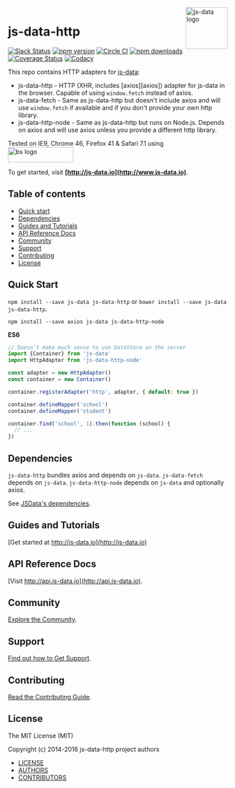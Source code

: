 <img src="https://raw.githubusercontent.com/js-data/js-data/master/js-data.png" alt="js-data logo" title="js-data" align="right" width="96" height="96" />

# js-data-http

[![Slack Status][sl_b]][sl_l]
[![npm version][npm_b]][npm_l]
[![Circle CI][circle_b]][circle_l]
[![npm downloads][dn_b]][dn_l]
[![Coverage Status][cov_b]][cov_l]
[![Codacy][cod_b]][cod_l]

This repo contains HTTP adapters for [js-data](http://www.js-data.io/):

- js-data-http - HTTP (XHR, includes [axios][axios]) adapter for js-data in the
browser. Capable of using `window.fetch` instead of axios.
- js-data-fetch - Same as js-data-http but doesn't include axios and will use
`window.fetch` if available and if you don't provide your own http library.
- js-data-http-node - Same as js-data-http but runs on Node.js. Depends on axios
and will use axios unless you provide a different http library.

Tested on IE9, Chrome 46, Firefox 41 & Safari 7.1 using
<img src="https://raw.githubusercontent.com/js-data/js-data-localstorage/master/bs.jpg" alt="bs logo" title="browserstack" width="150" height="35" style="vertical-align: middle" />

To get started, visit __[http://js-data.io](http://www.js-data.io)__.

## Table of contents

* [Quick start](#quick-start)
* [Dependencies](#dependencies)
* [Guides and Tutorials](#guides-and-tutorials)
* [API Reference Docs](#api-reference-docs)
* [Community](#community)
* [Support](#support)
* [Contributing](#contributing)
* [License](#license)

## Quick Start
`npm install --save js-data js-data-http` or `bower install --save js-data js-data-http`.

`npm install --save axios js-data js-data-http-node`

__ES6__

```js
// Doesn't make much sense to use DataStore on the server
import {Container} from 'js-data'
import HttpAdapter from 'js-data-http-node'

const adapter = new HttpAdapter()
const container = new Container()

container.registerAdapter('http', adapter, { default: true })

container.defineMapper('school')
container.defineMapper('student')

container.find('school', 1).then(function (school) {
  // ...
})
```

## Dependencies

`js-data-http` bundles axios and depends on `js-data`. `js-data-fetch` depends
on `js-data`. `js-data-http-node` depends on `js-data` and optionally axios.

See [JSData's dependencies](https://github.com/js-data/js-data/blob/master/README.md#dependencies).

## Guides and Tutorials

[Get started at http://js-data.io](http://js-data.io)

## API Reference Docs

[Visit http://api.js-data.io](http://api.js-data.io).

## Community

[Explore the Community](http://js-data.io/docs/community).

## Support

[Find out how to Get Support](http://js-data.io/docs/support).

## Contributing

[Read the Contributing Guide](http://js-data.io/docs/contributing).

## License

The MIT License (MIT)

Copyright (c) 2014-2016 js-data-http project authors

* [LICENSE](https://github.com/js-data/js-data-http/blob/master/LICENSE)
* [AUTHORS](https://github.com/js-data/js-data-http/blob/master/AUTHORS)
* [CONTRIBUTORS](https://github.com/js-data/js-data-http/blob/master/CONTRIBUTORS)

[sl_b]: http://slack.js-data.io/badge.svg
[sl_l]: http://slack.js-data.io
[so]: http://stackoverflow.com/questions/tagged/jsdata
[npm_b]: https://img.shields.io/npm/v/js-data-http.svg?style=flat
[npm_l]: https://www.npmjs.org/package/js-data-http
[circle_b]: https://img.shields.io/circleci/project/js-data/js-data-http/master.svg?style=flat
[circle_l]: https://circleci.com/gh/js-data/js-data-http/tree/master
[dn_b]: https://img.shields.io/npm/dm/js-data-http.svg?style=flat
[dn_l]: https://www.npmjs.org/package/js-data-http
[cov_b]: https://img.shields.io/coveralls/js-data/js-data-http/master.svg?style=flat
[cov_l]: https://coveralls.io/github/js-data/js-data-http?branch=master
[cod_b]: https://img.shields.io/codacy/3931bbd8d838463297f70640aa78251b.svg
[cod_l]: https://www.codacy.com/app/jasondobry/js-data-http/dashboard